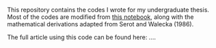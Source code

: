 This repository contains the codes I wrote for my undergraduate thesis. Most of the codes are modified from [this notebook](https://github.com/manishprasad0/Computational-Nuclear-Physics/blob/main/10.%20Quantum%20Hadrodynamics.ipynb), along with the mathematical derivations adapted from Serot and Walecka (1986).

The full article using this code can be found here: ....
